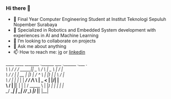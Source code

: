 ### Hi there 👋

- 🔭 Final Year Computer Engineering Student at Institut Teknologi Sepuluh Nopember Surabaya
- 🌱 Specialized in Robotics and Embedded System development with experiences in AI and Machine Learning
- 👯 I’m looking to collaborate on projects
- 💬 Ask me about anything
- 📫 How to reach me: [ig](https://www.instagram.com/vincentius.mahendra/) or [linkedin](https://www.linkedin.com/in/vincentius-mahendra/)


____    ____   _______ .______        ___      .______   .___  ___. <br>
\   \  /   /  /  _____||   _  \      /   \     |   _  \  |   \/   | <br>
 \   \/   /  |  |  __  |  |_)  |    /  ^  \    |  |_)  | |  \  /  | <br>
  \      /   |  | |_ | |   ___/    /  /_\  \   |   _  <  |  |\/|  | <br>
   \    /    |  |__| | |  |       /  _____  \  |  |_)  | |  |  |  | <br>
    \__/      \______| | _|      /__/     \__\ |______/  |__|  |__| <br>
                                                                    

